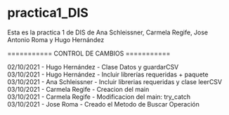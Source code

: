 # practica1_DIS
Esta es la practica 1 de DIS de Ana Schleissner, Carmela Regife, Jose Antonio Roma y Hugo Hernández

=========== CONTROL DE CAMBIOS ===========

02/10/2021 - Hugo Hernández  - Clase Datos y guardarCSV  
03/10/2021 - Hugo Hernández  - Incluir librerías requeridas + paquete  
03/10/2021 - Ana Schleissner - Incluir librerias requeridas y clase leerCSV  
03/10/2021 - Carmela Regife  - Creacion del main  
03/10/2021 - Carmela Regife  - Modificacion del main: try_catch     
03/10/2021 - Jose Roma       - Creado el Metodo de Buscar Operación